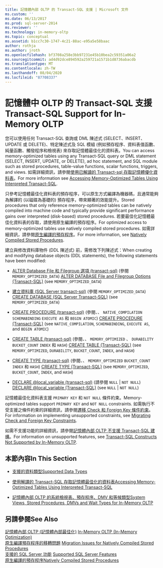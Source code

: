 ```yaml
---
title: 記憶體內部 OLTP 的 Transact-SQL 支援 | Microsoft 文件
ms.custom: ''
ms.date: 06/13/2017
ms.prod: sql-server-2014
ms.reviewer: ''
ms.technology: in-memory-oltp
ms.topic: conceptual
ms.assetid: b1cc7c30-1747-4c21-88ac-e95a5e58baac
author: rothja
ms.author: jroth
ms.openlocfilehash: bf3708a258e3bb97231e45b10bea2c59351a06a2
ms.sourcegitcommit: ad4d92dce894592a259721a1571b1d8736abacdb
ms.translationtype: MT
ms.contentlocale: zh-TW
ms.lasthandoff: 08/04/2020
ms.locfileid: "87708337"
---
```

# <a name="transact-sql-support-for-in-memory-oltp"></a><span data-ttu-id="448d9-102">記憶體中 OLTP 的 Transact-SQL 支援</span><span class="sxs-lookup"><span data-stu-id="448d9-102">Transact-SQL Support for In-Memory OLTP</span></span>
  <span data-ttu-id="448d9-103">您可以使用任何 Transact-SQL 查詢或 DML 陳述式 (SELECT、INSERT、UPDATE 或 DELETE)、特定陳述式及 SQL 模組 (例如預存程序、資料表值函數、純量函數、觸發程序和檢視表) 來存取記憶體最佳化的資料表。</span><span class="sxs-lookup"><span data-stu-id="448d9-103">You can access memory-optimized tables using any Transact-SQL query or DML statement (SELECT, INSERT, UPDATE, or DELETE), ad hoc statement, and SQL module such as stored procedures, table-value functions, scalar functions, triggers, and views.</span></span> <span data-ttu-id="448d9-104">如需詳細資訊，請參閱[使用已解讀的 Transact-sql 存取記憶體優化資料表](accessing-memory-optimized-tables-using-interpreted-transact-sql.md)。</span><span class="sxs-lookup"><span data-stu-id="448d9-104">For more information see [Accessing Memory-Optimized Tables Using Interpreted Transact-SQL](accessing-memory-optimized-tables-using-interpreted-transact-sql.md).</span></span>  
  
 <span data-ttu-id="448d9-105">只參考記憶體最佳化資料表的預存程序，可以原生方式編譯為機器碼，且通常能夠為解譯的 (以磁碟為基礎的) 預存程序，帶來顯著的效能提升。</span><span class="sxs-lookup"><span data-stu-id="448d9-105">Stored procedures that only reference memory-optimized tables can be natively compiled into machine code and typically provide significant performance gains over interpreted (disk-based) stored procedures.</span></span> <span data-ttu-id="448d9-106">若要最佳化記憶體最佳化資料表的存取，請使用原生編譯的預存程序。</span><span class="sxs-lookup"><span data-stu-id="448d9-106">For optimized access to memory-optimized tables use natively compiled stored procedures.</span></span> <span data-ttu-id="448d9-107">如需詳細資訊，請參閱[原生編譯的預存程序](natively-compiled-stored-procedures.md)。</span><span class="sxs-lookup"><span data-stu-id="448d9-107">For more information, see [Natively Compiled Stored Procedures](natively-compiled-stored-procedures.md).</span></span>  
  
 <span data-ttu-id="448d9-108">建立與修改資料庫物件 (DDL 陳述式) 前，需修改下列陳述式：</span><span class="sxs-lookup"><span data-stu-id="448d9-108">When creating and modifying database objects (DDL statements), the following statements have been modified:</span></span>  
  
-   <span data-ttu-id="448d9-109">[ALTER Database File 和 Filegroup 選項 &#40;transact-sql&#41;](/sql/t-sql/statements/alter-database-transact-sql-file-and-filegroup-options) (參閱 `MEMORY_OPTIMIZED_DATA`) </span><span class="sxs-lookup"><span data-stu-id="448d9-109">[ALTER DATABASE File and Filegroup Options &#40;Transact-SQL&#41;](/sql/t-sql/statements/alter-database-transact-sql-file-and-filegroup-options) (see `MEMORY_OPTIMIZED_DATA`)</span></span>  
  
-   <span data-ttu-id="448d9-110">[建立資料庫 &#40;SQL Server transact-sql&#41;](/sql/t-sql/statements/create-database-sql-server-transact-sql) (參閱 `MEMORY_OPTIMIZED_DATA`) </span><span class="sxs-lookup"><span data-stu-id="448d9-110">[CREATE DATABASE &#40;SQL Server Transact-SQL&#41;](/sql/t-sql/statements/create-database-sql-server-transact-sql) (see `MEMORY_OPTIMIZED_DATA`)</span></span>  
  
-   <span data-ttu-id="448d9-111">[CREATE PROCEDURE &#40;transact-sql&#41;](/sql/t-sql/statements/create-procedure-transact-sql) (參閱、、 `NATIVE_COMPILATION` `SCHEMABINDING` `EXECUTE AS` 和 `BEGIN ATOMIC`) </span><span class="sxs-lookup"><span data-stu-id="448d9-111">[CREATE PROCEDURE &#40;Transact-SQL&#41;](/sql/t-sql/statements/create-procedure-transact-sql) (see `NATIVE_COMPILATION`, `SCHEMABINDING`, `EXECUTE AS`, and `BEGIN ATOMIC`)</span></span>  
  
-   <span data-ttu-id="448d9-112">[CREATE TABLE &#40;transact-sql&#41;](/sql/t-sql/statements/create-table-transact-sql) (參閱、、 `MEMORY_OPTIMIZED` 、 `DURABILITY` `BUCKET_COUNT` `INDEX` 和 `HASH`) </span><span class="sxs-lookup"><span data-stu-id="448d9-112">[CREATE TABLE &#40;Transact-SQL&#41;](/sql/t-sql/statements/create-table-transact-sql) (see `MEMORY_OPTIMIZED`, `DURABILITY`, `BUCKET_COUNT`, `INDEX`, and `HASH`)</span></span>  
  
-   <span data-ttu-id="448d9-113">[CREATE TYPE &#40;transact-sql&#41;](/sql/t-sql/statements/create-type-transact-sql) (參閱、、 `MEMORY_OPTIMIZED` `BUCKET_COUNT` `INDEX` 和 `HASH`) </span><span class="sxs-lookup"><span data-stu-id="448d9-113">[CREATE TYPE &#40;Transact-SQL&#41;](/sql/t-sql/statements/create-type-transact-sql) (see `MEMORY_OPTIMIZED`, `BUCKET_COUNT`, `INDEX`, and `HASH`)</span></span>  
  
-   <span data-ttu-id="448d9-114">[DECLARE @local_variable &#40;transact-sql&#41;](/sql/t-sql/language-elements/declare-local-variable-transact-sql) (請參閱 `NULL`  |  `NOT NULL`) </span><span class="sxs-lookup"><span data-stu-id="448d9-114">[DECLARE @local_variable &#40;Transact-SQL&#41;](/sql/t-sql/language-elements/declare-local-variable-transact-sql) (see `NULL` | `NOT NULL`)</span></span>  
  
 <span data-ttu-id="448d9-115">記憶體最佳化資料表支援 `PRIMARY KEY` 和 `NOT NULL` 條件約束。</span><span class="sxs-lookup"><span data-stu-id="448d9-115">Memory-optimized tables support `PRIMARY KEY` and `NOT NULL` constraints.</span></span> <span data-ttu-id="448d9-116">如需執行不受支援之條件約束的詳細資訊，請參閱[遷移 Check 和 Foreign Key 條件約束](../../database-engine/migrating-check-and-foreign-key-constraints.md)。</span><span class="sxs-lookup"><span data-stu-id="448d9-116">For information on implementing unsupported constraints, see [Migrating Check and Foreign Key Constraints](../../database-engine/migrating-check-and-foreign-key-constraints.md).</span></span>  
  
 <span data-ttu-id="448d9-117">如需不支援功能的詳細資訊，請參閱[記憶體內部 OLTP 不支援 Transact-SQL 建構](transact-sql-constructs-not-supported-by-in-memory-oltp.md)。</span><span class="sxs-lookup"><span data-stu-id="448d9-117">For information on unsupported features, see [Transact-SQL Constructs Not Supported by In-Memory OLTP](transact-sql-constructs-not-supported-by-in-memory-oltp.md).</span></span>  
  
## <a name="in-this-section"></a><span data-ttu-id="448d9-118">本節內容</span><span class="sxs-lookup"><span data-stu-id="448d9-118">In This Section</span></span>  
  
-   [<span data-ttu-id="448d9-119">支援的資料類型</span><span class="sxs-lookup"><span data-stu-id="448d9-119">Supported Data Types</span></span>](supported-data-types-for-in-memory-oltp.md)  
  
-   [<span data-ttu-id="448d9-120">使用解譯的 Transact-SQL 存取記憶體最佳化的資料表</span><span class="sxs-lookup"><span data-stu-id="448d9-120">Accessing Memory-Optimized Tables Using Interpreted Transact-SQL</span></span>](accessing-memory-optimized-tables-using-interpreted-transact-sql.md)  
  
-   [<span data-ttu-id="448d9-121">記憶體內部 OLTP 的系統檢視表、預存程序、DMV 和等候類型</span><span class="sxs-lookup"><span data-stu-id="448d9-121">System Views, Stored Procedures, DMVs and Wait Types for In-Memory OLTP</span></span>](../../database-engine/system-views-stored-procedures-dmvs-and-wait-types-for-in-memory-oltp.md)  
  
## <a name="see-also"></a><span data-ttu-id="448d9-122">另請參閱</span><span class="sxs-lookup"><span data-stu-id="448d9-122">See Also</span></span>  
 <span data-ttu-id="448d9-123">[記憶體內部 OLTP &#40;記憶體內部最佳化&#41;](in-memory-oltp-in-memory-optimization.md) </span><span class="sxs-lookup"><span data-stu-id="448d9-123">[In-Memory OLTP &#40;In-Memory Optimization&#41;](in-memory-oltp-in-memory-optimization.md) </span></span>  
 <span data-ttu-id="448d9-124">[原生編譯預存程序的移轉問題](migration-issues-for-natively-compiled-stored-procedures.md) </span><span class="sxs-lookup"><span data-stu-id="448d9-124">[Migration Issues for Natively Compiled Stored Procedures](migration-issues-for-natively-compiled-stored-procedures.md) </span></span>  
 <span data-ttu-id="448d9-125">[支援的 SQL Server 功能](unsupported-sql-server-features-for-in-memory-oltp.md) </span><span class="sxs-lookup"><span data-stu-id="448d9-125">[Supported SQL Server Features](unsupported-sql-server-features-for-in-memory-oltp.md) </span></span>  
 [<span data-ttu-id="448d9-126">原生編譯的預存程序</span><span class="sxs-lookup"><span data-stu-id="448d9-126">Natively Compiled Stored Procedures</span></span>](natively-compiled-stored-procedures.md)  
  
  
